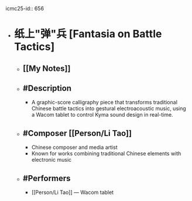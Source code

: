 icmc25-id:: 656

- # 纸上"弹"兵 [Fantasia on Battle Tactics]
	- ## [[My Notes]]
	- ## #Description
		- A graphic-score calligraphy piece that transforms traditional Chinese battle tactics into gestural electroacoustic music, using a Wacom tablet to control Kyma sound design in real-time.
	- ## #Composer [[Person/Li Tao]]
		- Chinese composer and media artist
		- Known for works combining traditional Chinese elements with electronic music
	- ## #Performers
		- [[Person/Li Tao]] — Wacom tablet 